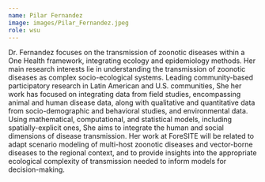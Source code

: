 ```yaml
---
name: Pilar Fernandez
image: images/Pilar_Fernandez.jpeg
role: wsu
---
```

 
Dr. Fernandez focuses on the transmission of zoonotic diseases within a One Health framework, integrating ecology and epidemiology methods. Her main research interests lie in understanding the transmission of zoonotic diseases as complex socio-ecological systems. Leading community-based participatory research in Latin American and U.S. communities, She her work has focused on integrating data from field studies, encompassing animal and human disease data, along with qualitative and quantitative data from socio-demographic and behavioral studies, and environmental data. Using mathematical, computational, and statistical models, including spatially-explicit ones, She aims to integrate the human and social dimensions of disease transmission. Her work at ForeSITE will be related to adapt scenario modeling of multi-host zoonotic diseases and vector-borne diseases to the regional context, and to provide insights into the appropriate ecological complexity of transmission needed to inform models for decision-making.
